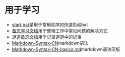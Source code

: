 # 用于学习

+ [start.bat](/start.bat)是用于常用程序的快速启动bat
+ [备忘学习文档](/备忘学习文档.md)用于整理工作中常见问题的解决方式
+ [道道备忘文档](/道道备忘文档.md)用于记录道道中的记事
+ [Markdown-Syntax-CN](/Markdown-Syntax-CN.md)markdown语法
+ [Markdown-Syntax-CN-basics.md](/Markdown-Syntax-CN-basics.md)markdown语法简版